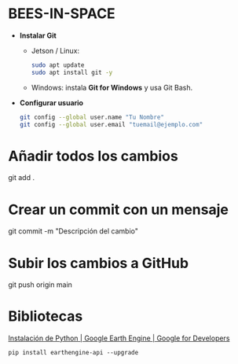 # BEES-IN-SPACE

* **Instalar Git**

  * Jetson / Linux:
    ```bash
    sudo apt update
    sudo apt install git -y
    ```
  * Windows: instala **Git for Windows** y usa Git Bash.
* **Configurar usuario**

  ```bash
  git config --global user.name "Tu Nombre"
  git config --global user.email "tuemail@ejemplo.com"
  ```

# Añadir todos los cambios

git add .

# Crear un commit con un mensaje

git commit -m "Descripción del cambio"

# Subir los cambios a GitHub

git push origin main

# Bibliotecas



[Instalación de Python  |  Google Earth Engine  |  Google for Developers](https://developers.google.com/earth-engine/guides/python_install?hl=es-419)

```
pip install earthengine-api --upgrade
```
